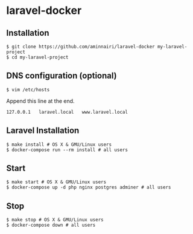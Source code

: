 # laravel-docker

## Installation

```console
$ git clone https://github.com/aminnairi/laravel-docker my-laravel-project
$ cd my-laravel-project
```

## DNS configuration (optional)
```console
$ vim /etc/hosts
```

Append this line at the end.

```
127.0.0.1   laravel.local   www.laravel.local
```

## Laravel Installation

```console
$ make install # OS X & GMU/Linux users
$ docker-compose run --rm install # all users
```

## Start

```console
$ make start # OS X & GMU/Linux users
$ docker-compose up -d php nginx postgres adminer # all users
```

## Stop

```console
$ make stop # OS X & GMU/Linux users
$ docker-compose down # all users
```